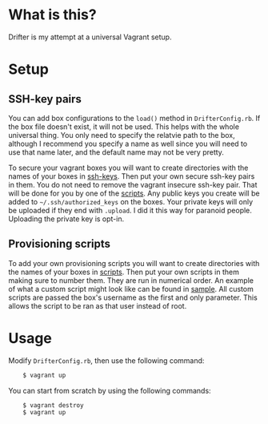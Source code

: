 # What is this?

Drifter is my attempt at a universal Vagrant setup.

# Setup

## SSH-key pairs

You can add box configurations to the `load()` method in
`DrifterConfig.rb`. If the box file doesn't exist, it will not be
used. This helps with the whole universal thing. You only need to
specify the relatvie path to the box, although I recommend you specify
a name as well since you will need to use that name later, and the
default name may not be very pretty.

To secure your vagrant boxes you will want to create directories with
the names of your boxes in [ssh-keys]. Then put your own secure
ssh-key pairs in them. You do not need to remove the vagrant insecure
ssh-key pair. That will be done for you by one of the
[scripts][authorized_keys]. Any public keys you create will be added
to `~/.ssh/authorized_keys` on the boxes. Your private keys will only
be uploaded if they end with `.upload`. I did it this way for paranoid
people. Uploading the private key is opt-in.

## Provisioning scripts

To add your own provisioning scripts you will want to create
directories with the names of your boxes in [scripts]. Then put your
own scripts in them making sure to number them. They are run in
numerical order. An example of what a custom script might look like
can be found in [sample]. All custom scripts are passed the box's
username as the first and only parameter. This allows the script to be
ran as that user instead of root.

[authorized_keys]: src/master/scripts/10-authorized_keys.sh
[sample]: src/master/scripts/sample_custom.sh
[scripts]: src/master/scripts
[ssh-keys]: src/master/ssh-keys

# Usage

Modify `DrifterConfig.rb`, then use the following command:

```sh
    $ vagrant up
```

You can start from scratch by using the following commands:

```sh
    $ vagrant destroy
    $ vagrant up
```
